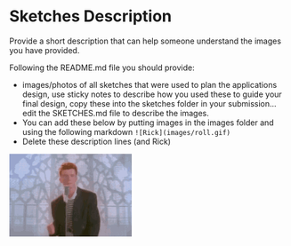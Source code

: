 # Sketches Description

Provide a short description that can help someone understand the images you have provided.

Following the README.md file you should provide:
- images/photos of all sketches that were used to plan the applications design, use sticky notes to describe how you used these to guide your final design, copy these into the sketches folder in your submission... edit the SKETCHES.md file to describe the images.
- You can add these below by putting images in the images folder and using the following markdown ```![Rick](images/roll.gif)```
- Delete these description lines (and Rick)

![Rick](images/roll.gif)


